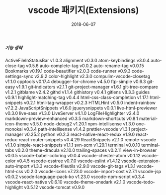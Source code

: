﻿---
layout:  post 
title:  "vscode 패키지(Extensions)"
date: 2018-06-07
categories: explanation 
tags: vscode Extensions
---

##### 기능 생략

ActiveFileInStatusBar v1.0.3
  alignment v0.3.0
  atom-keybindings v3.0.4
  auto-close-tag v0.5.6
  auto-complete-tag v0.0.2
  auto-rename-tag v0.0.15
  Bookmarks v0.19.1
  code-beautifier v2.0.3
  code-runner v0.9.3
  code-settings-sync v2.9.2
  color-highlight v2.3.0
  compulim-vscode-closetag v1.1.0
  cpptools v0.17.4
  debugger-for-chrome v4.5.0
  ftp-simple v0.6.3
  git-easy v1.9.1
  git-indicators v2.1.1
  git-project-manager v1.6.1
  git-tree-compare v1.2.1
  gitblame v2.4.2
  githd v1.1.4
  githistory v0.4.1
  gitlens v8.3.3
  guides v0.9.1
  highlight-matching-tag v0.4.4
  html-css-class-completion v1.17.1
  html-snippets v0.2.1
  html-tag-wrapper v0.2.3
  HTMLHint v0.5.0
  indent-rainbow v7.2.2
  JavaScriptSnippets v1.6.0
  jquerysnippets v0.0.1
  live-html-previewer v0.3.0
  live-sass v1.3.0
  LiveServer v4.1.0
  LogFileHighlighter v2.4.0
  markdown-preview-enhanced v0.3.5
  markdown-shortcuts v0.8.1
  material-icon-theme v3.5.0
  node-debug2 v1.20.1
  npm-intellisense v1.3.0
  one-monokai v0.3.4
  path-intellisense v1.4.2
  prettier-vscode v1.3.1
  project-manager v0.25.2
  python v0.2.3
  react-native-react-redux v1.9.0
  react-redux-react-router-snippets v0.4.29
  ReactSnippets v2.1.0
  remote-vscode v1.1.0
  simple-react-snippets v1.1.1
  svn-scm v1.29.1
  terminal v0.0.10
  terminal-tabs v0.2.0
  theme-dracula v2.10.0
  trailing-spaces v0.2.11
  view-in-browser v0.0.5
  vscode-babel-coloring v0.0.4
  vscode-chester-atom v0.1.12
  vscode-color v0.4.5
  vscode-csstree v0.7.0
  vscode-eslint v1.4.12
  vscode-extension-auto-import v1.3.3
  vscode-fileutils v2.9.0
  vscode-git-tags v1.3.1
  vscode-html-css v0.2.0
  vscode-icons v7.23.0
  vscode-import-cost v2.7.1
  vscode-jsp v0.0.2
  vscode-language-pack-ko v1.23.0
  vscode-npm-script v0.3.4
  vscode-react-native v0.6.10
  vscode-theme-onedark v2.1.0
  vscode-todo-highlight v0.5.12
  vscode-tomcat v0.9.0
